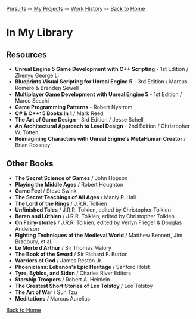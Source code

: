 [Pursuits](activedev.md)  --  [My Projects](projects.md)  --   [Work History](work-history.md)  --  [Back to Home](index.md)

# In My Library 

## Resources
  - **Unreal Engine 5 Game Development with C++ Scripting** - 1st Edition / Zhenyu George Li
  - **Blueprints Visual Scripting for Unreal Engine 5** - 3rd Edition / Marcus Romero & Brenden Sewell
  - **Multiplayer Game Development with Unreal Engine 5** - 1st Edition / Marco Secchi
  - **Game Programming Patterns** - Robert Nystrom
  - **C# & C++: 5 Books In 1** / Mark Reed
  - **The Art of Game Design** - 3rd Edition / Jesse Schell
  - **An Architectural Approach to Level Design** - 2nd Edition / Christopher W. Totten
  - **Reimagining Characters with Unreal Engine's MetaHuman Creator** / Brian Rossney

## Other Books
  - **The Secret Science of Games** / John Hopson
  - **Playing the Middle Ages** / Robert Houghton
  - **Game Feel** / Steve Swink
  - **The Secret Teachings of All Ages** / Manly P. Hall
  - **The Lord of the Rings** / J.R.R. Tolkien
  - **Unfinished Tales** / J.R.R. Tolkien, edited by Christopher Tolkien
  - **Beren and Lúthien** / J.R.R. Tolkien, edited by Christopher Tolkien
  - **On Fairy-stories** / J.R.R. Tolkien, edited by Verlyn Flieger & Douglas Anderson
  - **Fighting Techniques of the Medieval World** / Matthew Bennett, Jim Bradbury, et al.
  - **Le Morte d'Arthur** / Sir Thomas Malory
  - **The Book of the Sword** / Sir Richard F. Burton
  - **Warriors of God** / James Reston Jr.
  - **Phoenicians: Lebanon's Epic Heritage** / Sanford Holst
  - **Tyre, Byblos, and Sidon** / Charles River Editors
  - **Starship Troopers** / Robert A. Heinlein
  - **The Greatest Short Stories of Leo Tolstoy** / Leo Tolstoy
  - **The Art of War** / Sun Tzu
  - **Meditations** / Marcus Aurelius

[Back to Home](index.md)
